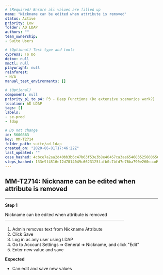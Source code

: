 ```yaml
---
# (Required) Ensure all values are filled up
name: "Nickname can be edited when attribute is removed"
status: Active
priority: Low
folder: AD LDAP
authors: ""
team_ownership: 
- Suite Users

# (Optional) Test type and tools
cypress: To Do
detox: null
mmctl: null
playwright: null
rainforest: 
- N/A
manual_test_environments: []

# (Optional)
component: null
priority_p1_to_p4: P3 - Deep Functions (Do extensive scenarios work?)
location: AD LDAP
tags: []
labels: 
- se-prod
- ldap

# Do not change
id: 5600863
key: MM-T2714
folder_path: suite/ad-ldap
created_on: "2020-06-01T17:46:22Z"
last_updated: ""
case_hashed: 4cbce7a2aa2d40bb3b6c47b63f53e3b8e40467ca3ae6546835256006569d1d2abf6702939281df12e90e59fe534756f4
steps_hashed: 133e9f4816e12d7014049c6623125fafb0c7bfd7e76ba790e260eaad94fe1993dc9ef530a75f112609aa5064d40fff84
---
```


## MM-T2714: Nickname can be edited when attribute is removed

---

**Step 1**

Nickname can be edited when attribute is removed\
————————————————————————————

1. Admin removes text from Nickname Attribute
2. Click Save
3. Log in as any user using LDAP
4. Go to Account Settings ➜ General ➜ Nickname, and click "Edit"
5. Enter new value and save

**Expected**

- Can edit and save new values
